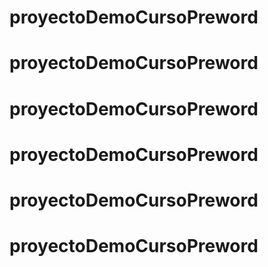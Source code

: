 # proyectoDemoCursoPreword
# proyectoDemoCursoPreword
# proyectoDemoCursoPreword
# proyectoDemoCursoPreword
# proyectoDemoCursoPreword
# proyectoDemoCursoPreword
